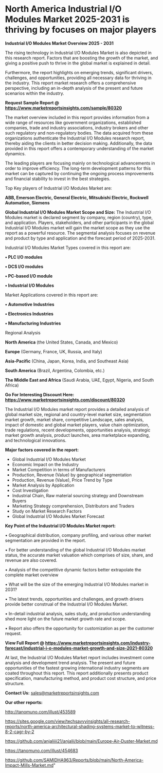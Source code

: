 # North America Industrial I/O Modules Market 2025-2031 is thriving by focuses on major players

<Strong> Industrial I/O Modules Market Overview 2025 - 2031</strong>

The rising technology in Industrial I/O Modules Market is also depicted in this research report. Factors that are boosting the growth of the market, and giving a positive push to thrive in the global market is explained in detail.

Furthermore, the report highlights on emerging trends, significant drivers, challenges, and opportunities, providing all necessary data for thriving in the industry. This report market research offers a comprehensive perspective, including an in-depth analysis of the present and future scenarios within the industry.

<strong>Request Sample Report @ <a href=https://www.marketreportsinsights.com/sample/80320>https://www.marketreportsinsights.com/sample/80320</a></strong>

The market overview included in this report provides information from a wide range of resources like government organizations, established companies, trade and industry associations, industry brokers and other such regulatory and non-regulatory bodies. The data acquired from these organizations authenticate the Industrial I/O Modules research report, thereby aiding the clients in better decision making. Additionally, the data provided in this report offers a contemporary understanding of the market dynamics.

The leading players are focusing mainly on technological advancements in order to improve efficiency. The long-term development patterns for this market can be captured by continuing the ongoing process improvements and financial stability to invest in the best strategies.

Top Key players of Industrial I/O Modules Market are:

<strong>ABB, Emerson Electric, General Electric, Mitsubishi Electric, Rockwell Automation, Siemens</strong>

<strong><b>Global Industrial I/O Modules Market Scope and Size:</b></strong>
The Industrial I/O Modules market is declared segment by company, region (country), type, and application. Players, stakeholders, and other participants in the global Industrial I/O Modules market will gain the market scope as they use the report as a powerful resource. The segmental analysis focuses on revenue and product by type and application and the forecast period of 2025-2031.

Industrial I/O Modules Market Types covered in this report are:

<strong>• PLC I/O modules

• DCS I/O modules

• PC-based I/O module

• Industrial I/O Modules</strong>

Market Applications covered in this report are:

<strong>• Automotive Industries

• Electronics Industries

• Manufacturing Industries</strong> 

Regional Analysis

<strong>North America</strong> (the United States, Canada, and Mexico)

<strong>Europe</strong> (Germany, France, UK, Russia, and Italy)

<strong>Asia-Pacific</strong> (China, Japan, Korea, India, and Southeast Asia)

<strong>South America</strong> (Brazil, Argentina, Colombia, etc.)

<strong>The Middle East and Africa</strong> (Saudi Arabia, UAE, Egypt, Nigeria, and South Africa)

<strong>Go For Interesting Discount Here: <a href=https://www.marketreportsinsights.com/discount/80320>https://www.marketreportsinsights.com/discount/80320</a></strong>

The Industrial I/O Modules market report provides a detailed analysis of global market size, regional and country-level market size, segmentation market growth, market share, competitive Landscape, sales analysis, impact of domestic and global market players, value chain optimization, trade regulations, recent developments, opportunities analysis, strategic market growth analysis, product launches, area marketplace expanding, and technological innovations.

<strong><b>Major factors covered in the report:</b></strong>
<ul>
  <li>Global Industrial I/O Modules Market </li>
  <li>Economic Impact on the Industry</li>
  <li>Market Competition in terms of Manufacturers</li>
  <li>Production, Revenue (Value) by geographical segmentation</li>
  <li>Production, Revenue (Value), Price Trend by Type</li>
  <li>Market Analysis by Application</li>
  <li>Cost Investigation</li>
  <li>Industrial Chain, Raw material sourcing strategy and Downstream Buyers</li>
  <li>Marketing Strategy comprehension, Distributors and Traders</li>
  <li>Study on Market Research Factors</li>
  <li>Global Industrial I/O Modules Market Forecast</li>
</ul>

<strong><b>Key Point of the Industrial I/O Modules Market report:</b></strong>

• Geographical distribution, company profiling, and various other market segmentation are provided in the report.

• For better understanding of the global Industrial I/O Modules market status, the accurate market valuation which comprises of size, share, and revenue are also covered.

• Analysis of the competitive dynamic factors better extrapolate the complete market overview

• What will be the size of the emerging Industrial I/O Modules market in 2031?

• The latest trends, opportunities and challenges, and growth drivers provide better construal of the Industrial I/O Modules Market.

• In-detail industrial analysis, sales study, and production understanding shed more light on the future market growth rate and scope.

• Report also offers the opportunity for customization as per the customer request.

<strong><b>View Full Report @ <a href=https://www.marketreportsinsights.com/industry-forecast/industrial-i-o-modules-market-growth-and-size-2021-80320>https://www.marketreportsinsights.com/industry-forecast/industrial-i-o-modules-market-growth-and-size-2021-80320</a></b></strong>


At last, the Industrial I/O Modules Market report includes investment come analysis and development trend analysis. The present and future opportunities of the fastest growing international industry segments are coated throughout this report. This report additionally presents product specification, manufacturing method, and product cost structure, and price structure.

<strong>Contact Us:</strong>
sales@marketreportsinsights.com

<strong>Our other reports:</strong>

<a href=http://tanomuno.com/illust/453589>http://tanomuno.com/illust/453589</a>

<a href=https://sites.google.com/view/techsavvyinsights/all-research-reports/north-america-architectural-shading-systems-market-to-witness-8-2-cagr-by-2>https://sites.google.com/view/techsavvyinsights/all-research-reports/north-america-architectural-shading-systems-market-to-witness-8-2-cagr-by-2</a>

<a href=https://github.com/anjaliiii21/anjalii/blob/main/Europe-Air-Duster-Market.md>https://github.com/anjaliiii21/anjalii/blob/main/Europe-Air-Duster-Market.md</a>

<a href=https://tanomuno.com/illust/454683>https://tanomuno.com/illust/454683</a>

<a href=https://github.com/SAMIDHA963/Reports/blob/main/North-America-Impact-Mills-Market.md>https://github.com/SAMIDHA963/Reports/blob/main/North-America-Impact-Mills-Market.md</a>"

